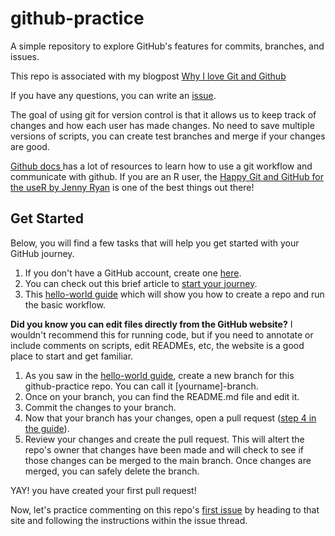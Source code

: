 # github-practice
A simple repository to explore GitHub's features for commits, branches, and issues.

This repo is associated with my blogpost [Why I love Git and Github](https://javirudolph.github.io/posts/2025-02-20-git-and-github/)

If you have any questions, you can write an [issue](https://github.com/javirudolph/github-practice/issues). 

The goal of using git for version control is that it allows us to keep track of changes and how each user has made changes. No need to save multiple versions of scripts, you can create test branches and merge if your changes are good. 

[Github docs ](https://docs.github.com/en/get-started/quickstart/hello-world) has a lot of resources to learn how to use a git workflow and communicate with github. If you are an R user, the [Happy Git and GitHub for the useR by Jenny Ryan](https://happygitwithr.com/) is one of the best things out there!

## Get Started 

Below, you will find a few tasks that will help you get started with your GitHub journey. 

1. If you don't have a GitHub account, create one [here]( https://github.com/join). 
2. You can check out this brief article to [start your journey](https://docs.github.com/en/get-started/start-your-journey/about-github-and-git).
3. This [hello-world guide](https://docs.github.com/en/get-started/start-your-journey/hello-world) which will show you how to create a repo and run the basic workflow.

**Did you know you can edit files directly from the GitHub website?** I wouldn't recommend this for running code, but if you need to annotate or include comments on scripts, edit READMEs, etc, the website is a good place to start and get familiar. 

1. As you saw in the [hello-world guide](https://docs.github.com/en/get-started/start-your-journey/hello-world), create a new branch for this github-practice repo. You can call it [yourname]-branch.
2. Once on your branch, you can find the README.md file and edit it.
3. Commit the changes to your branch.
4. Now that your branch has your changes, open a pull request ([step 4 in the guide](https://docs.github.com/en/get-started/start-your-journey/hello-world#step-4-open-a-pull-request)).
5. Review your changes and create the pull request. This will altert the repo's owner that changes have been made and will check to see if those changes can be merged to the main branch. Once changes are merged, you can safely delete the branch.

YAY! you have created your first pull request!

Now, let's practice commenting on this repo's [first issue](https://github.com/javirudolph/github-practice/issues/4) by heading to that site and following the instructions within the issue thread.


